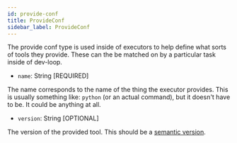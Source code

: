 ```yaml
---
id: provide-conf
title: ProvideConf
sidebar_label: ProvideConf
---
```


The provide conf type is used inside of executors to help define what sorts of tools they provide.
These can the be matched on by a particular task inside of dev-loop.

- `name`: String [REQUIRED]

The name corresponds to the name of the thing the executor provides. This is usually
something like: `python` (or an actual command), but it doesn't have to be.
It could be anything at all.

- `version`: String [OPTIONAL]

The version of the provided tool. This should be a <a href="https://semver.org/" class="internal-link">semantic version</a>.
